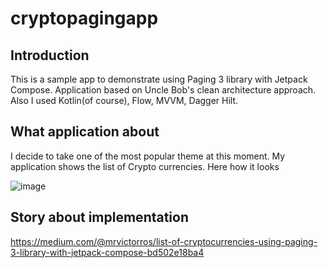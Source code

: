 # cryptopagingapp

Introduction
-----------------
This is a sample app to demonstrate using Paging 3 library with Jetpack Compose. Application based on Uncle Bob's clean architecture approach.
Also I used Kotlin(of course), Flow, MVVM, Dagger Hilt.

What application about
-----------------
I decide to take one of the most popular theme at this moment. My application shows the list of Crypto currencies.
Here how it looks

![image](https://user-images.githubusercontent.com/62029439/154725396-084a3b07-45a2-4bc4-b734-00fd5ccca64d.png)

Story about implementation 
-----------------
https://medium.com/@mrvictorros/list-of-cryptocurrencies-using-paging-3-library-with-jetpack-compose-bd502e18ba4


